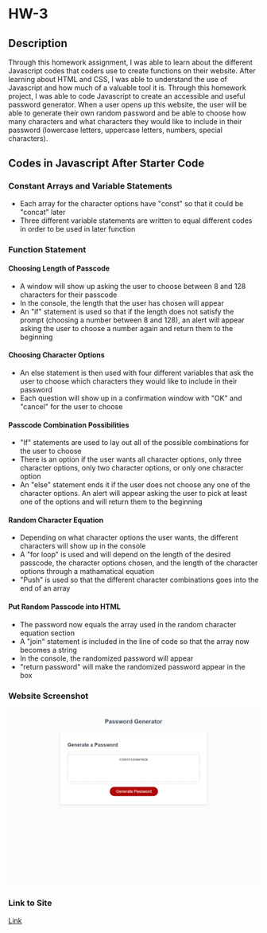 # HW-3

## Description
Through this homework assignment, I was able to learn about the different Javascript codes that coders use to create functions on their website. After learning about HTML and CSS, I was able to understand the use of Javascript and how much of a valuable tool it is. Through this homework project, I was able to code Javascript to create an accessible and useful password generator. When a user opens up this website, the user will be able to generate their own random password and be able to choose how many characters and what characters they would like to include in their password (lowercase letters, uppercase letters, numbers, special characters). 

## Codes in Javascript After Starter Code

### Constant Arrays and Variable Statements
- Each array for the character options have "const" so that it could be "concat" later
- Three different variable statements are written to equal different codes in order to be used in later function

### Function Statement

#### Choosing Length of Passcode
- A window will show up asking the user to choose between 8 and 128 characters for their passcode
- In the console, the length that the user has chosen will appear
- An "if" statement is used so that if the length does not satisfy the prompt (choosing a number between 8 and 128), an alert will appear asking the user to choose a number again and return them to the beginning

#### Choosing Character Options
- An else statement is then used with four different variables that ask the user to choose which characters they would like to include in their password
- Each question will show up in a confirmation window with "OK" and "cancel" for the user to choose

#### Passcode Combination Possibilities
- "If" statements are used to lay out all of the possible combinations for the user to choose
- There is an option if the user wants all character options, only three character options, only two character options, or only one character option
- An "else" statement ends it if the user does not choose any one of the character options. An alert will appear asking the user to pick at least one of the options and will return them to the beginning

#### Random Character Equation
- Depending on what character options the user wants, the different characters will show up in the console
- A "for loop" is used and will depend on the length of the desired passcode, the character options chosen, and the length of the character options through a mathamatical equation
- "Push" is used so that the different character combinations goes into the end of an array

#### Put Random Passcode into HTML
- The password now equals the array used in the random character equation section
- A "join" statement is included in the line of code so that the array now becomes a string
- In the console, the randomized password will appear
- "return password" will make the randomized password appear in the box

### Website Screenshot
![Alttext](/Develop/full-website.png)

### Link to Site
[Link](https://lydiakim10.github.io/HW-3/)